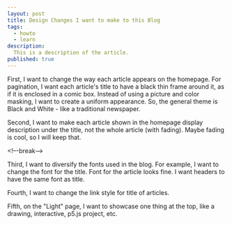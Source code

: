 ```yaml
---
layout: post
title: Design Changes I want to make to this Blog
tags:
  - howto
  - learn
description:
  This is a description of the article.
published: true
---
```


First, I want to change the way each article appears on the homepage. For pagination, I want each article's title to have a black thin frame around it, as if it is enclosed in a comic box. Instead of using a picture and color masking, I want to create a uniform appearance. So, the general theme is Black and White - like a traditional newspaper.

Second, I want to make each article shown in the homepage display description under the title, not the whole article (with fading). Maybe fading is cool, so I will keep that.

<!–-break-–>

Third, I want to diversify the fonts used in the blog. For example, I want to change the font for the title. Font for the article looks fine. I want headers to have the same font as title.

Fourth, I want to change the link style for title of articles.

Fifth, on the "Light" page, I want to showcase one thing at the top, like a drawing, interactive, p5.js project, etc.

